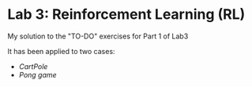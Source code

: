 # Lab 3: Reinforcement Learning (RL) 

My solution to the "TO-DO" exercises for Part 1 of Lab3 

It has been applied to two cases:

- *CartPole* 
- *Pong game*
